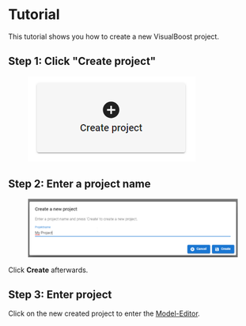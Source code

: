 # Tutorial

This tutorial shows you how to create a new VisualBoost project.



## Step 1: Click "Create project"

<figure><img src="../.gitbook/assets/2024-05-10 21_37_57-Window.png" alt=""><figcaption></figcaption></figure>



## Step 2: Enter a project name

<figure><img src="../.gitbook/assets/2024-05-10 20_27_42-Window.png" alt=""><figcaption></figcaption></figure>

Click **Create** afterwards.



## Step 3: Enter project

Click on the new created project to enter the [Model-Editor](../overview/model-editor/).
